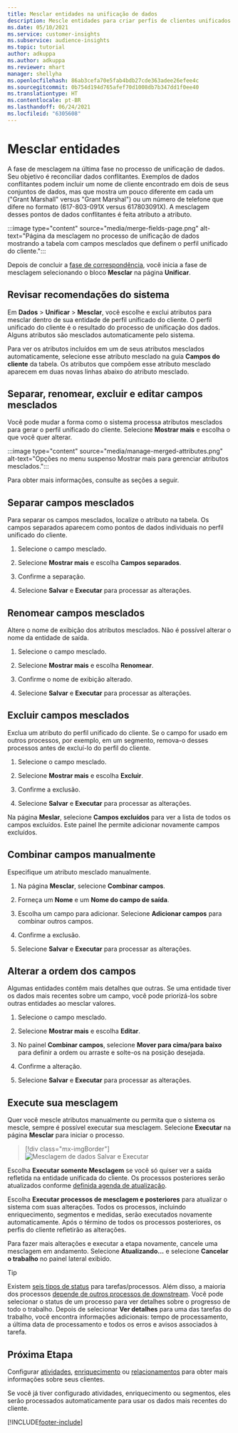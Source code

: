 ```yaml
---
title: Mesclar entidades na unificação de dados
description: Mescle entidades para criar perfis de clientes unificados.
ms.date: 05/10/2021
ms.service: customer-insights
ms.subservice: audience-insights
ms.topic: tutorial
author: adkuppa
ms.author: adkuppa
ms.reviewer: mhart
manager: shellyha
ms.openlocfilehash: 86ab3cefa70e5fab4bdb27cde363adee26efee4c
ms.sourcegitcommit: 0b754d194d765afef70d1008db7b347dd1f0ee40
ms.translationtype: HT
ms.contentlocale: pt-BR
ms.lasthandoff: 06/24/2021
ms.locfileid: "6305608"
---
```

# <a name="merge-entities"></a>Mesclar entidades

A fase de mesclagem na última fase no processo de unificação de dados. Seu objetivo é reconciliar dados conflitantes. Exemplos de dados conflitantes podem incluir um nome de cliente encontrado em dois de seus conjuntos de dados, mas que mostra um pouco diferente em cada um ("Grant Marshall" versus "Grant Marshal") ou um número de telefone que difere no formato (617-803-091X versus 617803091X). A mesclagem desses pontos de dados conflitantes é feita atributo a atributo.

:::image type="content" source="media/merge-fields-page.png" alt-text="Página da mesclagem no processo de unificação de dados mostrando a tabela com campos mesclados que definem o perfil unificado do cliente.":::

Depois de concluir a [fase de correspondência](match-entities.md), você inicia a fase de mesclagem selecionando o bloco **Mesclar** na página **Unificar**.

## <a name="review-system-recommendations"></a>Revisar recomendações do sistema

Em **Dados** > **Unificar** > **Mesclar**, você escolhe e exclui atributos para mesclar dentro de sua entidade de perfil unificado do cliente. O perfil unificado do cliente é o resultado do processo de unificação dos dados. Alguns atributos são mesclados automaticamente pelo sistema.

Para ver os atributos incluídos em um de seus atributos mesclados automaticamente, selecione esse atributo mesclado na guia **Campos do cliente** da tabela. Os atributos que compõem esse atributo mesclado aparecem em duas novas linhas abaixo do atributo mesclado.

## <a name="separate-rename-exclude-and-edit-merged-fields"></a>Separar, renomear, excluir e editar campos mesclados

Você pode mudar a forma como o sistema processa atributos mesclados para gerar o perfil unificado do cliente. Selecione **Mostrar mais** e escolha o que você quer alterar.

:::image type="content" source="media/manage-merged-attributes.png" alt-text="Opções no menu suspenso Mostrar mais para gerenciar atributos mesclados.":::

Para obter mais informações, consulte as seções a seguir.

## <a name="separate-merged-fields"></a>Separar campos mesclados

Para separar os campos mesclados, localize o atributo na tabela. Os campos separados aparecem como pontos de dados individuais no perfil unificado do cliente. 

1. Selecione o campo mesclado.
  
1. Selecione **Mostrar mais** e escolha **Campos separados**.
 
1. Confirme a separação.

1. Selecione **Salvar** e **Executar** para processar as alterações.

## <a name="rename-merged-fields"></a>Renomear campos mesclados

Altere o nome de exibição dos atributos mesclados. Não é possível alterar o nome da entidade de saída.

1. Selecione o campo mesclado.
  
1. Selecione **Mostrar mais** e escolha **Renomear**.

1. Confirme o nome de exibição alterado. 

1. Selecione **Salvar** e **Executar** para processar as alterações.

## <a name="exclude-merged-fields"></a>Excluir campos mesclados

Exclua um atributo do perfil unificado do cliente. Se o campo for usado em outros processos, por exemplo, em um segmento, remova-o desses processos antes de excluí-lo do perfil do cliente. 

1. Selecione o campo mesclado.
  
1. Selecione **Mostrar mais** e escolha **Excluir**.

1. Confirme a exclusão.

1. Selecione **Salvar** e **Executar** para processar as alterações. 

Na página **Meslar**, selecione **Campos excluídos** para ver a lista de todos os campos excluídos. Este painel lhe permite adicionar novamente campos excluídos.

## <a name="manually-combine-fields"></a>Combinar campos manualmente

Especifique um atributo mesclado manualmente. 

1. Na página **Mesclar**, selecione **Combinar campos**.

1. Forneça um **Nome** e um **Nome do campo de saída**.

1. Escolha um campo para adicionar. Selecione **Adicionar campos** para combinar outros campos.

1. Confirme a exclusão.

1. Selecione **Salvar** e **Executar** para processar as alterações. 

## <a name="change-the-order-of-fields"></a>Alterar a ordem dos campos

Algumas entidades contêm mais detalhes que outras. Se uma entidade tiver os dados mais recentes sobre um campo, você pode priorizá-los sobre outras entidades ao mesclar valores.

1. Selecione o campo mesclado.
  
1. Selecione **Mostrar mais** e escolha **Editar**.

1. No painel **Combinar campos**, selecione **Mover para cima/para baixo** para definir a ordem ou arraste e solte-os na posição desejada.

1. Confirme a alteração.

1. Selecione **Salvar** e **Executar** para processar as alterações.

## <a name="run-your-merge"></a>Execute sua mesclagem

Quer você mescle atributos manualmente ou permita que o sistema os mescle, sempre é possível executar sua mesclagem. Selecione **Executar** na página **Mesclar** para iniciar o processo.

> [!div class="mx-imgBorder"]
> ![Mesclagem de dados Salvar e Executar](media/configure-data-merge-save-run.png "Mesclagem de dados Salvar e Executar")

Escolha **Executar somente Mesclagem** se você só quiser ver a saída refletida na entidade unificada do cliente. Os processos posteriores serão atualizados conforme [definida agenda de atualização](system.md#schedule-tab).

Escolha **Executar processos de mesclagem e posteriores** para atualizar o sistema com suas alterações. Todos os processos, incluindo enriquecimento, segmentos e medidas, serão executados novamente automaticamente. Após o término de todos os processos posteriores, os perfis do cliente refletirão as alterações.

Para fazer mais alterações e executar a etapa novamente, cancele uma mesclagem em andamento. Selecione **Atualizando...** e selecione **Cancelar o trabalho** no painel lateral exibido.

> [!TIP]
> Existem [seis tipos de status](system.md#status-types) para tarefas/processos. Além disso, a maioria dos processos [depende de outros processos de downstream](system.md#refresh-policies). Você pode selecionar o status de um processo para ver detalhes sobre o progresso de todo o trabalho. Depois de selecionar **Ver detalhes** para uma das tarefas do trabalho, você encontra informações adicionais: tempo de processamento, a última data de processamento e todos os erros e avisos associados à tarefa.

## <a name="next-step"></a>Próxima Etapa

Configurar [atividades](activities.md), [enriquecimento](enrichment-hub.md) ou [relacionamentos](relationships.md) para obter mais informações sobre seus clientes.

Se você já tiver configurado atividades, enriquecimento ou segmentos, eles serão processados automaticamente para usar os dados mais recentes do cliente.

[!INCLUDE[footer-include](../includes/footer-banner.md)]
